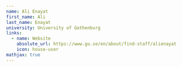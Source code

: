 ```yaml
---
name: Ali Enayat
first_name: Ali
last_name: Enayat
university: University of Gothenburg
links:
  - name: Website
    absolute_url: https://www.gu.se/en/about/find-staff/alienayat
    icon: house-user
mathjax: true
---
```

